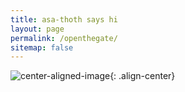 ```yaml
---
title: asa-thoth says hi
layout: page
permalink: /openthegate/
sitemap: false
---
```


![center-aligned-image](gate.gif){: .align-center}
